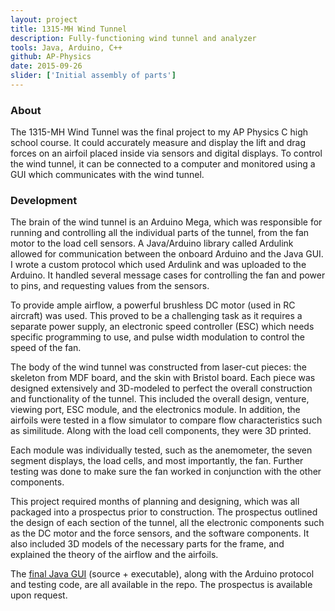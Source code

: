 ```yaml
---
layout: project
title: 1315-MH Wind Tunnel
description: Fully-functioning wind tunnel and analyzer
tools: Java, Arduino, C++
github: AP-Physics
date: 2015-09-26
slider: ['Initial assembly of parts']
---
```


### About

The 1315-MH Wind Tunnel was the final project to my AP Physics C high school course. It could accurately measure and display the lift and drag forces on an airfoil placed inside via sensors and digital displays. To control the wind tunnel, it can be connected to a computer and monitored using a GUI which communicates with the wind tunnel.

### Development

The brain of the wind tunnel is an Arduino Mega, which was responsible for running and controlling all the individual parts of the tunnel, from the fan motor to the load cell sensors. A Java/Arduino library called Ardulink allowed for communication between the onboard Arduino and the Java GUI. I wrote a custom protocol which used Ardulink and was uploaded to the Arduino. It handled several message cases for controlling the fan and power to pins, and requesting values from the sensors.

To provide ample airflow, a powerful brushless DC motor (used in RC aircraft) was used. This proved to be a challenging task as it requires a separate power supply, an electronic speed controller (ESC) which needs specific programming to use, and pulse width modulation to control the speed of the fan.

The body of the wind tunnel was constructed from laser-cut pieces: the skeleton from MDF board, and the skin with Bristol board. Each piece was designed extensively and 3D-modeled to perfect the overall construction and functionality of the tunnel. This included the overall design, venture, viewing port, ESC module, and the electronics module. In addition, the airfoils were tested in a flow simulator to compare flow characteristics such as similitude. Along with the load cell components, they were 3D printed.

Each module was individually tested, such as the anemometer, the seven segment displays, the load cells, and most importantly, the fan. Further testing was done to make sure the fan worked in conjunction with the other components.

This project required months of planning and designing, which was all packaged into a prospectus prior to construction. The prospectus outlined the design of each section of the tunnel, all the electronic components such as the DC motor and the force sensors, and the software components. It also included 3D models of the necessary parts for the frame, and explained the theory of the airflow and the airfoils.

The [final Java GUI](https://github.com/LenKagamine/AP-Physics/tree/master/Summative) (source + executable), along with the Arduino protocol and testing code, are all available in the repo. The prospectus is available upon request.
